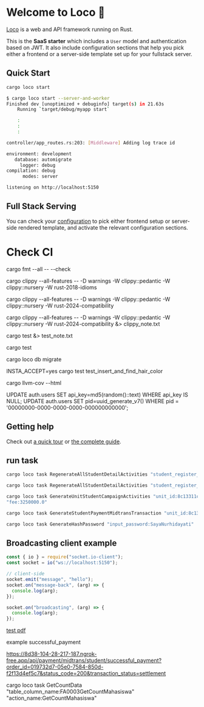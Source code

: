 # Welcome to Loco :train:

[Loco](https://loco.rs) is a web and API framework running on Rust.

This is the **SaaS starter** which includes a `User` model and authentication based on JWT.
It also include configuration sections that help you pick either a frontend or a server-side template set up for your fullstack server.

## Quick Start

```sh
cargo loco start
```

```sh
$ cargo loco start --server-and-worker
Finished dev [unoptimized + debuginfo] target(s) in 21.63s
    Running `target/debug/myapp start`

    :
    :
    :

controller/app_routes.rs:203: [Middleware] Adding log trace id

environment: development
   database: automigrate
     logger: debug
compilation: debug
      modes: server

listening on http://localhost:5150
```

## Full Stack Serving

You can check your [configuration](config/development.yaml) to pick either frontend setup or server-side rendered template, and activate the relevant configuration sections.

# Check CI

cargo fmt --all -- --check

cargo clippy --all-features -- -D warnings -W clippy::pedantic -W clippy::nursery -W rust-2018-idioms

cargo clippy --all-features -- -D warnings -W clippy::pedantic -W clippy::nursery -W rust-2024-compatibility

cargo clippy --all-features -- -D warnings -W clippy::pedantic -W clippy::nursery -W rust-2024-compatibility &> clippy_note.txt

cargo test &> test_note.txt

cargo test

cargo loco db migrate

INSTA_ACCEPT=yes cargo test test_insert_and_find_hair_color

cargo llvm-cov --html

UPDATE auth.users SET api_key=md5(random()::text) WHERE api_key IS NULL;
UPDATE auth.users SET pid=uuid_generate_v7() WHERE pid = '00000000-0000-0000-0000-000000000000';

## Getting help

Check out [a quick tour](https://loco.rs/docs/getting-started/tour/) or [the complete guide](https://loco.rs/docs/getting-started/guide/).

## run task

```sh
cargo loco task RegenerateAllStudentDetailActivities "student_register_academic_year_id:8591fbfd-d173-4bfc-9d0f-896a24d2cd77" "curriculum_id:b7d9f9d9-1bd1-4c92-a928-58720cf0a214" "unit_activity_id:74f1aef3-406e-435c-b095-1802e4d278f1" "semester_id:4a3826de-0415-43ea-aa87-861281e49a94"
```

```sh
cargo loco task RegenerateAllStudentDetailActivities "student_register_academic_year_id:8591fbfd-d173-4bfc-9d0f-896a24d2cd77" "curriculum_id:b7d9f9d9-1bd1-4c92-a928-58720cf0a214" "unit_activity_id:74f1aef3-406e-435c-b095-1802e4d278f1" "semester_id:4a3826de-0415-43ea-aa87-861281e49a94"
```

```sh
cargo loco task GenerateUnitStudentCampaignActivities "unit_id:8c13311c-5d4b-4840-a71f-ed0dd732e170" "academic_year_id:7fb68ca8-3376-4aef-b158-4c43f1b0f177" "student_academic_year_id:5884b8d6-bab3-4e5e-99bc-739a114596f2"
"fee:3250000.0"
```

```sh
cargo loco task GenerateStudentPaymentMidtransTransaction "unit_id:8c13311c-5d4b-4840-a71f-ed0dd732e170" "academic_year_id:7fb68ca8-3376-4aef-b158-4c43f1b0f177" "student_academic_year_id:5884b8d6-bab3-4e5e-99bc-739a114596f2" "account_id:0196e1f8-5a47-728f-bb16-5f9bda31299b"
```

```sh
cargo loco task GenerateHashPassword "input_password:SayaNurhidayati"
```

## Broadcasting client example

```js
const { io } = require("socket.io-client");
const socket = io("ws://localhost:5150");

// client-side
socket.emit("message", "hello");
socket.on("message-back", (arg) => {
  console.log(arg);
});

socket.on("broadcasting", (arg) => {
  console.log(arg);
});
```

[test pdf](http://localhost:5150/api/academic/student/campaign/activities/print_activity_plan/9cda3fdb-9f5e-4dc0-8449-f1bc90a42b81)

example successful_payment

https://8d38-104-28-217-187.ngrok-free.app/api/payment/midtrans/student/successful_payment?order_id=019732d7-05e0-7584-850d-f2f13d4ef5c7&status_code=200&transaction_status=settlement

cargo loco task GetCountData "table_column_name:FA0003GetCountMahasiswa" "action_name:GetCountMahasiswa"
